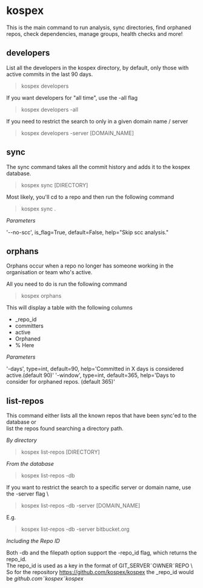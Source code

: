# kospex

This is the main command to run analysis, sync directories, find orphaned repos, check dependencies, manage groups, health checks and more!

## developers

List all the developers in the kospex directory, by default, only those with active commits in the last 90 days. 

> kospex developers

If you want developers for "all time", use the -all flag

> kospex developers -all

If you need to restrict the search to only in a given domain name / server

> kospex developers -server [DOMAIN_NAME]


## sync

The sync command takes all the commit history and adds it to the kospex database.

> kospex sync [DIRECTORY]

Most likely, you'll cd to a repo and then run the following command

> kospex sync .


*Parameters*

'--no-scc', is_flag=True, default=False, help="Skip scc analysis."

## orphans

Orphans occur when a repo no longer has someone working in the organisation or team who's active. 

All you need to do is run the following command

> kospex orphans

This will display a table with the following columns
 - _repo_id
 - committers
 - active
 - Orphaned
 - % Here

*Parameters*

'-days', type=int, default=90, help='Committed in X days is considered active.(default 90)'
'-window', type=int, default=365, help='Days to consider for orphaned repos. (default 365)'
 

## list-repos

This command either lists all the known repos that have been sync'ed to the database or \
list the repos found searching a directory path.

*By directory*

> kospex list-repos [DIRECTORY]

*From the database*

> kospex list-repos -db

If you want to restrict the search to a specific server or domain name, use the -server flag \

> kospex list-repos -db -server [DOMAIN_NAME]

E.g.

> kospex list-repos -db -server bitbucket.org

*Including the Repo ID*

Both -db and the filepath option support the -repo_id flag, which returns the repo_id. \
The repo_id is used as a key in the format of GIT_SERVER&tilde;OWNER&tilde;REPO \  
So for the repository https://github.com/kospex/kospex the _repo_id would be _github.com&tilde;kospex&tilde;kospex_